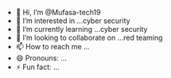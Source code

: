 - 👋 Hi, I’m @Mufasa-tech19
- 👀 I’m interested in ...cyber security
- 🌱 I’m currently learning ...cyber security
- 💞️ I’m looking to collaborate on ...red teaming
- 📫 How to reach me ...
- 😄 Pronouns: ...
- ⚡ Fun fact: ...

<!---
Mufasa-tech19/Mufasa-tech19 is a ✨ special ✨ repository because its `README.md` (this file) appears on your GitHub profile.
You can click the Preview link to take a look at your changes.
--->

